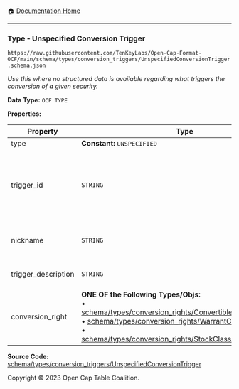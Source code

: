 :house: [Documentation Home](../../../../README.md)

---

### Type - Unspecified Conversion Trigger

`https://raw.githubusercontent.com/TenKeyLabs/Open-Cap-Format-OCF/main/schema/types/conversion_triggers/UnspecifiedConversionTrigger.schema.json`

_Use this where no structured data is available regarding what triggers the conversion of a given security._

**Data Type:** `OCF TYPE`

**Properties:**

| Property            | Type                                                                                                                                                                                                                                                                                                                                                                                                        | Description                                                                                                                            | Required   |
| ------------------- | ----------------------------------------------------------------------------------------------------------------------------------------------------------------------------------------------------------------------------------------------------------------------------------------------------------------------------------------------------------------------------------------------------------- | -------------------------------------------------------------------------------------------------------------------------------------- | ---------- |
| type                | **Constant:** `UNSPECIFIED`                                                                                                                                                                                                                                                                                                                                                                                 | Scalar Constant                                                                                                                        | `REQUIRED` |
| trigger_id          | `STRING`                                                                                                                                                                                                                                                                                                                                                                                                    | Id for this conversion trigger, unique within list of ConversionTriggers in parent convertible issuance's `conversion_triggers` field. | `REQUIRED` |
| nickname            | `STRING`                                                                                                                                                                                                                                                                                                                                                                                                    | Human-friendly nickname to describe the conversion right                                                                               | -          |
| trigger_description | `STRING`                                                                                                                                                                                                                                                                                                                                                                                                    | Long-form description of the trigger                                                                                                   | -          |
| conversion_right    | **ONE OF the Following Types/Objs:**</br>&bull; [schema/types/conversion_rights/ConvertibleConversionRight](../conversion_rights/ConvertibleConversionRight.md)</br>&bull; [schema/types/conversion_rights/WarrantConversionRight](../conversion_rights/WarrantConversionRight.md)</br>&bull; [schema/types/conversion_rights/StockClassConversionRight](../conversion_rights/StockClassConversionRight.md) | When the conditions of the trigger are met, how does the convertible convert?                                                          | `REQUIRED` |

**Source Code:** [schema/types/conversion_triggers/UnspecifiedConversionTrigger](../../../../../schema/types/conversion_triggers/UnspecifiedConversionTrigger.schema.json)

Copyright © 2023 Open Cap Table Coalition.
